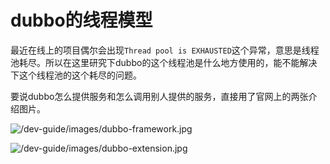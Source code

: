 # dubbo的线程模型

最近在线上的项目偶尔会出现`Thread pool is EXHAUSTED`这个异常，意思是线程池耗尽。所以在这里研究下dubbo的这个线程池是什么地方使用的，能不能解决下这个线程池的这个耗尽的问题。



要说dubbo怎么提供服务和怎么调用别人提供的服务，直接用了官网上的两张介绍图片。

![/dev-guide/images/dubbo-framework.jpg](http://dubbo.apache.org/docs/zh-cn/dev/sources/images/dubbo-framework.jpg)

<img src="http://dubbo.apache.org/docs/zh-cn/dev/sources/images/dubbo-extension.jpg" alt="/dev-guide/images/dubbo-extension.jpg" />

